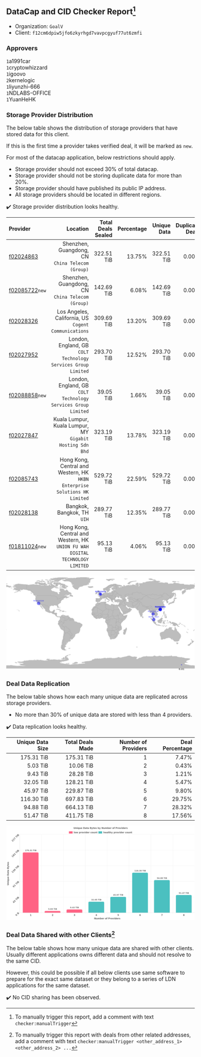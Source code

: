 ## DataCap and CID Checker Report[^1]
 - Organization: `GoalV`
 - Client: `f12cm6dpiw5jfo6zkyrhgd7vavpcgyuf77ut6zmfi`
### Approvers
`1`a1991car<br/>`1`cryptowhizzard<br/>`1`igoovo<br/>`2`kernelogic<br/>`1`liyunzhi-666<br/>`1`NDLABS-OFFICE<br/>`1`YuanHeHK

### Storage Provider Distribution
The below table shows the distribution of storage providers that have stored data for this client.

If this is the first time a provider takes verified deal, it will be marked as `new`.

For most of the datacap application, below restrictions should apply.
 - Storage provider should not exceed 30% of total datacap.
 - Storage provider should not be storing duplicate data for more than 20%.
 - Storage provider should have published its public IP address.
 - All storage providers should be located in different regions.

✔️ Storage provider distribution looks healthy.

| Provider                                                    |                                                                         Location | Total Deals Sealed | Percentage | Unique Data | Duplicate Deals |
| :---------------------------------------------------------- | -------------------------------------------------------------------------------: | -----------------: | ---------: | ----------: | --------------: |
| [f02024863](https://filfox.info/en/address/f02024863)       |                              Shenzhen, Guangdong, CN<br/>`China Telecom (Group)` |         322.51 TiB |     13.75% |  322.51 TiB |           0.00% |
| [f02085722](https://filfox.info/en/address/f02085722)`new`  |                              Shenzhen, Guangdong, CN<br/>`China Telecom (Group)` |         142.69 TiB |      6.08% |  142.69 TiB |           0.00% |
| [f02028326](https://filfox.info/en/address/f02028326)       |                          Los Angeles, California, US<br/>`Cogent Communications` |         309.69 TiB |     13.20% |  309.69 TiB |           0.00% |
| [f02027952](https://filfox.info/en/address/f02027952)       |                 London, England, GB<br/>`COLT Technology Services Group Limited` |         293.70 TiB |     12.52% |  293.70 TiB |           0.00% |
| [f02088858](https://filfox.info/en/address/f02088858)`new`  |                 London, England, GB<br/>`COLT Technology Services Group Limited` |          39.05 TiB |      1.66% |   39.05 TiB |           0.00% |
| [f02027847](https://filfox.info/en/address/f02027847)       |                     Kuala Lumpur, Kuala Lumpur, MY<br/>`Gigabit Hosting Sdn Bhd` |         323.19 TiB |     13.78% |  323.19 TiB |           0.00% |
| [f02085743](https://filfox.info/en/address/f02085743)       |    Hong Kong, Central and Western, HK<br/>`HKBN Enterprise Solutions HK Limited` |         529.72 TiB |     22.59% |  529.72 TiB |           0.00% |
| [f02028138](https://filfox.info/en/address/f02028138)       |                                                   Bangkok, Bangkok, TH<br/>`UIH` |         289.77 TiB |     12.35% |  289.77 TiB |           0.00% |
| [f01811024](https://filfox.info/en/address/f01811024)`new`  | Hong Kong, Central and Western, HK<br/>`UNION FU WAH DIGITAL TECHNOLOGY LIMITED` |          95.13 TiB |      4.06% |   95.13 TiB |           0.00% |

<img src="https://raw.githubusercontent.com/data-preservation-programs/filplus-checker-assets/main/filecoin-project/filecoin-plus-large-datasets/issues/1562/1680761529181.png"/>

### Deal Data Replication
The below table shows how each many unique data are replicated across storage providers.

- No more than 30% of unique data are stored with less than 4 providers.

✔️ Data replication looks healthy.

| Unique Data Size | Total Deals Made | Number of Providers | Deal Percentage |
| ---------------: | ---------------: | ------------------: | --------------: |
|       175.31 TiB |       175.31 TiB |                   1 |           7.47% |
|         5.03 TiB |        10.06 TiB |                   2 |           0.43% |
|         9.43 TiB |        28.28 TiB |                   3 |           1.21% |
|        32.05 TiB |       128.21 TiB |                   4 |           5.47% |
|        45.97 TiB |       229.87 TiB |                   5 |           9.80% |
|       116.30 TiB |       697.83 TiB |                   6 |          29.75% |
|        94.88 TiB |       664.13 TiB |                   7 |          28.32% |
|        51.47 TiB |       411.75 TiB |                   8 |          17.56% |

<img src="https://raw.githubusercontent.com/data-preservation-programs/filplus-checker-assets/main/filecoin-project/filecoin-plus-large-datasets/issues/1562/1680761530020.png"/>

### Deal Data Shared with other Clients[^3]
The below table shows how many unique data are shared with other clients.
Usually different applications owns different data and should not resolve to the same CID.

However, this could be possible if all below clients use same software to prepare for the exact same dataset or they belong to a series of LDN applications for the same dataset.

✔️ No CID sharing has been observed.

[^1]: To manually trigger this report, add a comment with text `checker:manualTrigger`

[^2]: Deals from those addresses are combined into this report as they are specified with `checker:manualTrigger`

[^3]: To manually trigger this report with deals from other related addresses, add a comment with text `checker:manualTrigger <other_address_1> <other_address_2> ...`
